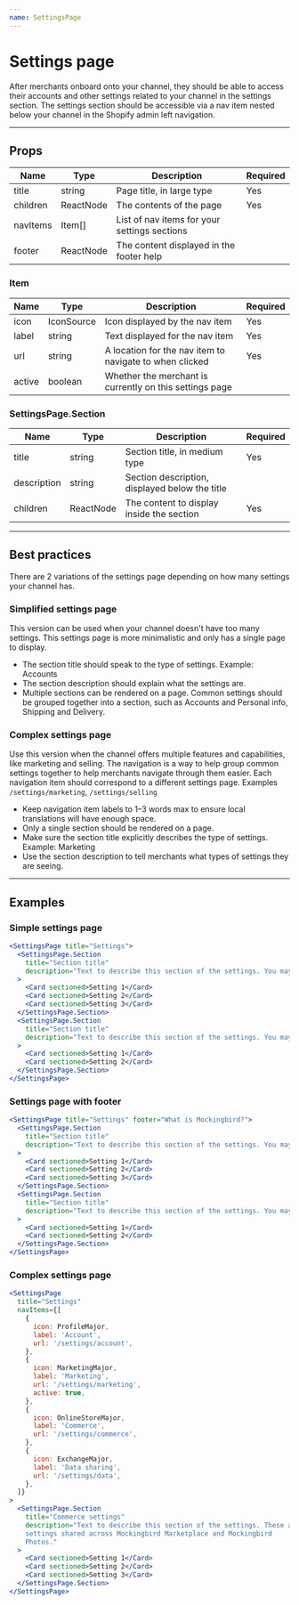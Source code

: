 ```yaml
---
name: SettingsPage
---
```


# Settings page

After merchants onboard onto your channel, they should be able to access their accounts and other settings related to your channel in the settings section. The settings section should be accessible via a nav item nested below your channel in the Shopify admin left navigation.

---

## Props

| Name     | Type      | Description                                  | Required |
| -------- | --------- | -------------------------------------------- | -------- |
| title    | string    | Page title, in large type                    | Yes      |
| children | ReactNode | The contents of the page                     | Yes      |
| navItems | Item[]    | List of nav items for your settings sections |          |
| footer   | ReactNode | The content displayed in the footer help     |          |

### Item

| Name   | Type       | Description                                             | Required |
| ------ | ---------- | ------------------------------------------------------- | -------- |
| icon   | IconSource | Icon displayed by the nav item                          | Yes      |
| label  | string     | Text displayed for the nav item                         | Yes      |
| url    | string     | A location for the nav item to navigate to when clicked | Yes      |
| active | boolean    | Whether the merchant is currently on this settings page |          |

### SettingsPage.Section

| Name        | Type      | Description                                    | Required |
| ----------- | --------- | ---------------------------------------------- | -------- |
| title       | string    | Section title, in medium type                  | Yes      |
| description | string    | Section description, displayed below the title |          |
| children    | ReactNode | The content to display inside the section      | Yes      |

---

## Best practices

There are 2 variations of the settings page depending on how many settings your channel has.

### Simplified settings page

This version can be used when your channel doesn't have too many settings. This settings page is more minimalistic and only has a single page to display.

- The section title should speak to the type of settings. Example: Accounts
- The section description should explain what the settings are.
- Multiple sections can be rendered on a page. Common settings should be grouped together into a section, such as Accounts and Personal info, Shipping and Delivery.

### Complex settings page

Use this version when the channel offers multiple features and capabilities, like marketing and selling. The navigation is a way to help group common settings together to help merchants navigate through them easier. Each navigation item should correspond to a different settings page. Examples `/settings/marketing`, `/settings/selling`

- Keep navigation item labels to 1–3 words max to ensure local translations will have enough space.
- Only a single section should be rendered on a page.
- Make sure the section title explicitly describes the type of settings. Example: Marketing
- Use the section description to tell merchants what types of settings they are seeing.

---

## Examples

### Simple settings page

```jsx
<SettingsPage title="Settings">
  <SettingsPage.Section
    title="Section title"
    description="Text to describe this section of the settings. You may only have one section and that’s okay too."
  >
    <Card sectioned>Setting 1</Card>
    <Card sectioned>Setting 2</Card>
    <Card sectioned>Setting 3</Card>
  </SettingsPage.Section>
  <SettingsPage.Section
    title="Section title"
    description="Text to describe this section of the settings. You may only have one section and that’s okay too."
  >
    <Card sectioned>Setting 1</Card>
    <Card sectioned>Setting 2</Card>
  </SettingsPage.Section>
</SettingsPage>
```

### Settings page with footer

```jsx
<SettingsPage title="Settings" footer="What is Mockingbird?">
  <SettingsPage.Section
    title="Section title"
    description="Text to describe this section of the settings. You may only have one section and that’s okay too."
  >
    <Card sectioned>Setting 1</Card>
    <Card sectioned>Setting 2</Card>
    <Card sectioned>Setting 3</Card>
  </SettingsPage.Section>
  <SettingsPage.Section
    title="Section title"
    description="Text to describe this section of the settings. You may only have one section and that’s okay too."
  >
    <Card sectioned>Setting 1</Card>
    <Card sectioned>Setting 2</Card>
  </SettingsPage.Section>
</SettingsPage>
```

### Complex settings page

```jsx
<SettingsPage
  title="Settings"
  navItems={[
    {
      icon: ProfileMajor,
      label: 'Account',
      url: '/settings/account',
    },
    {
      icon: MarketingMajor,
      label: 'Marketing',
      url: '/settings/marketing',
      active: true,
    },
    {
      icon: OnlineStoreMajor,
      label: 'Commerce',
      url: '/settings/commerce',
    },
    {
      icon: ExchangeMajor,
      label: 'Data sharing',
      url: '/settings/data',
    },
  ]}
>
  <SettingsPage.Section
    title="Commerce settings"
    description="Text to describe this section of the settings. These are marketing
    settings shared across Mockingbird Marketplace and Mockingbird
    Photos."
  >
    <Card sectioned>Setting 1</Card>
    <Card sectioned>Setting 2</Card>
    <Card sectioned>Setting 3</Card>
  </SettingsPage.Section>
</SettingsPage>
```
